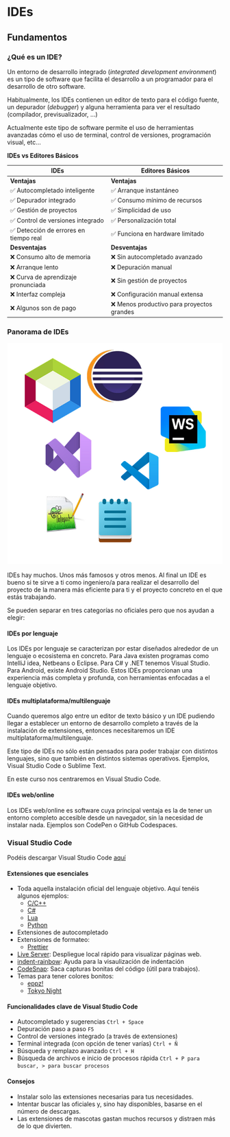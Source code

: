 # IDEs

## Fundamentos
### ¿Qué es un IDE?

Un entorno de desarrollo integrado (*integrated development environment*) es un tipo de software que facilita el desarrollo a un programador para el desarrollo de otro software.

Habitualmente, los IDEs contienen un editor de texto para el código fuente, un depurador (*debugger*) y alguna herramienta para ver el resultado (compilador, previsualizador, …)

Actualmente este tipo de software permite el uso de herramientas avanzadas cómo el uso de terminal, control de versiones, programación visual, etc...





**IDEs vs Editores Básicos**

| **IDEs**                              | **Editores Básicos**                      |
| ------------------------------------- | ----------------------------------------- |
| **Ventajas**                          | **Ventajas**                              |
| ✅ Autocompletado inteligente          | ✅ Arranque instantáneo                    |
| ✅ Depurador integrado                 | ✅ Consumo mínimo de recursos              |
| ✅ Gestión de proyectos                | ✅ Simplicidad de uso                      |
| ✅ Control de versiones integrado      | ✅ Personalización total                   |
| ✅ Detección de errores en tiempo real | ✅ Funciona en hardware limitado           |
| **Desventajas**                       | **Desventajas**                           |
| ❌ Consumo alto de memoria             | ❌ Sin autocompletado avanzado             |
| ❌ Arranque lento                      | ❌ Depuración manual                       |
| ❌ Curva de aprendizaje pronunciada    | ❌ Sin gestión de proyectos                |
| ❌ Interfaz compleja                   | ❌ Configuración manual extensa            |
| ❌ Algunos son de pago                 | ❌ Menos productivo para proyectos grandes |

### Panorama de IDEs

![IDES](imgs/ides.jpg)

IDEs hay muchos. Unos más famosos y otros menos. Al final un IDE es bueno si te sirve a ti como ingeniero/a para realizar el desarrollo del proyecto de la manera más eficiente para ti y el proyecto concreto en el que estás trabajando.

Se pueden separar en tres categorías no oficiales pero que nos ayudan a elegir:

#### IDEs por lenguaje
Los IDEs por lenguaje se caracterizan por estar diseñados alrededor de un lenguaje o ecosistema en concreto. Para Java existen programas como IntelliJ idea, Netbeans o Eclipse. Para C# y .NET tenemos Visual Studio. Para Android, existe Android Studio.
Estos IDEs proporcionan una experiencia más completa y profunda, con herramientas enfocadas a el lenguaje objetivo.

#### IDEs multiplataforma/multilenguaje
Cuando queremos algo entre un editor de texto básico y un IDE pudiendo llegar a establecer un entorno de desarrollo completo a través de la instalación de extensiones, entonces necesitaremos un IDE multiplataforma/multilenguaje.

Este tipo de IDEs no sólo están pensados para poder trabajar con distintos lenguajes, sino que también en distintos sistemas operativos. Ejemplos, Visual Studio Code o Sublime Text.

En este curso nos centraremos en Visual Studio Code.
#### IDEs web/online
Los IDEs web/online es software cuya principal ventaja es la de tener un entorno completo accesible desde un navegador, sin la necesidad de instalar nada. Ejemplos son CodePen o GitHub Codespaces.

### Visual Studio Code

Podéis descargar Visual Studio Code [aquí](https://code.visualstudio.com)

#### Extensiones que esenciales
- Toda aquella instalación oficial del lenguaje objetivo. Aquí tenéis algunos ejemplos:
	- [C/C++](https://marketplace.visualstudio.com/items?itemName=ms-vscode.cpptools)
	- [C#](https://marketplace.visualstudio.com/items?itemName=ms-dotnettools.csharp)
	- [Lua](https://marketplace.visualstudio.com/items?itemName=sumneko.lua)
	- [Python](https://marketplace.visualstudio.com/items?itemName=ms-python.python)
- Extensiones de autocompletado
- Extensiones de formateo:
	- [Prettier](https://marketplace.visualstudio.com/items?itemName=esbenp.prettier-vscode)
- [Live Server](https://marketplace.visualstudio.com/items?itemName=ritwickdey.LiveServer): Despliegue local rápido para visualizar páginas web.
- [indent-rainbow](https://marketplace.visualstudio.com/items?itemName=oderwat.indent-rainbow): Ayuda para la visaulización de indentación
- [CodeSnap](https://marketplace.visualstudio.com/items?itemName=adpyke.codesnap): Saca capturas bonitas del código (útil para trabajos).
- Temas para tener colores bonitos:
	- [eppz!](https://marketplace.visualstudio.com/items?itemName=eppz.eppz-code)
	- [Tokyo Night](https://marketplace.visualstudio.com/items?itemName=enkia.tokyo-night)

#### Funcionalidades clave de Visual Studio Code
- Autocompletado y sugerencias `Ctrl + Space`
- Depuración paso a paso `F5`
- Control de versiones integrado (a través de extensiones)
- Terminal integrada (con opción de tener varías) `Ctrl + Ñ`
- Búsqueda y remplazo avanzado `Ctrl + H`
- Búsqueda de archivos e inicio de procesos rápida `Ctrl + P para buscar, > para buscar procesos`

#### Consejos
- Instalar solo las extensiones necesarias para tus necesidades.
- Intentar buscar las oficiales y, sino hay disponibles, basarse en el número de descargas.
- Las extensiones de mascotas gastan muchos recursos y distraen más de lo que divierten.
